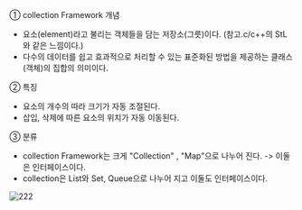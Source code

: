 ① collection Framework 개념
- 요소(element)라고 불리는 객체들을 담는 저장소(그릇)이다. (참고.c/c++의 StL와 같은 느낌이다.)
- 다수의 데이터를 쉽고 효과적으로 처리할 수 있는 표준화된 방법을 제공하는 클래스(객체)의 집합의 의미이다.

② 특징
- 요소의 개수의 따라 크기가 자동 조절된다.
- 삽입, 삭제에 따른 요소의 위치가 자동 이동된다.

③ 분류
- collection Framework는 크게 "Collection" , "Map"으로 나누어 진다. -> 이둘은 인터페이스이다.
- collection은 List와 Set, Queue으로 나누어 지고 이둘도 인터페이스이다.

![222](https://user-images.githubusercontent.com/96917871/150382274-f3a5013c-dbe1-42cf-8c47-cbd99b7e7caf.PNG)

